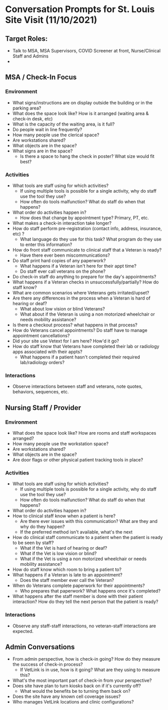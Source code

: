 # Conversation Prompts for St. Louis Site Visit (11/10/2021)

## Target Roles:
- Talk to MSA, MSA Supervisors, COVID Screener at front, Nurse/Clinical Staff and Admins
- 
## MSA / Check-In Focus
### Environment
- What signs/instructions are on display outside the building or in the parking area?
- What does the space look like? How is it arranged (waiting area & check-in desk, etc)
- What is the capacity of the waiting area, is it full?
- Do people wait in line frequently?
- How many people use the clerical space?
- Are workstations shared?
- What objects are in the space?
- What signs are in the space?
	- Is there a space to hang the check in poster? What size would fit best? 
### Activities
- What tools are staff using for which activities? 
	- If using multiple tools is possible for a single activity, why do staff use the tool they use? 
	- How often do tools malfunction? What do staff do when that happens?
- What order do activities happen in? 
	- How does that change by appointment type? Primary, PT, etc. 
- What makes a check-in interaction take longer? 
- How do staff perform pre-registration (contact info, address, insurance, etc) ?
	- What language do they use for this task? What program do they use to enter this information?
- How do front staff communicate to clinical staff that a Veteran is ready?
	- Have there ever been miscommunications?
- Do staff print hard copies of any paperwork?
	- What happens if a Veteran isn't here for their appt time?
	- Do staff ever call veterans on the phone?
- Do check-in staff do anything to prepare for the day's appointments?
- What happens if a Veteran checks in unsuccessfully/partially? How do staff know?
- What are common scenarios where Veterans gets irritated/upset?
- Are there any differences in the process when a Veteran is hard of hearing or deaf?
	- What about low vision or blind Veterans?
	- What about if the Veteran is using a non motorized wheelchair or needs mobility assistance?
- Is there a checkout process? what happens in that process?
- How do Veterans cancel appointments? Do staff have to manage appointment cancellations? 
- Did your site use Vetext for I am here? How'd it go?
- How do staff know that Veterans have completed their lab or radiology apps associated with their appts?
	- What happens if a patient hasn't completed their required lab/radiology orders?
### Interactions
- Observe interactions between staff and veterans, note quotes, behaviors, sequences, etc. 



## Nursing Staff / Provider 
### Environment
- What does the space look like? How are rooms and staff workspaces arranged?
- How many people use the workstation space?
- Are workstations shared?
- What objects are in the space?
- Are door flags or other physical patient tracking tools in place?
### Activities
- What tools are staff using for which activities? 
	- If using multiple tools is possible for a single activity, why do staff use the tool they use? 
	- How often do tools malfunction? What do staff do when that happens?
- What order do activities happen in?
- How to clinical staff know when a patient is here?
	- Are there ever issues with this communication? What are they and why do they happen?
	- If the preferred method isn't available, what's the next 
- How do clinical staff communicate to a patient when the patient is ready to be seen by staff?
	- What if the Vet is hard of hearing or deaf?
	- What if the Vet is low vision or blind?
	- What if the Vet is using a non motorized wheelchair or needs mobility assistance?
- How do staff know which room to bring a patient to? 
- What happens if a Veteran is late to an appointment? 
	- Does the staff member ever call the Veteran?
- When do Veterans complete paperwork for their appointments? 
	- Who prepares that paperwork? What happens once it's completed?
- What happens after the staff member is done with their patient interaction? How do they tell the next person that the patient is ready?
### Interactions
- Observe any staff-staff interactions, no veteran-staff interactions are expected.


## Admin Conversations

- From admin perspective, how is check-in going?  How do they measure the success of check-in process?
	- If VetLink is in use, how is it going? What are they using to measure this?
- What's the most important part of check-in from your perspective?
- Does site have plan to turn kiosks back on if it's currently off?
	- What would the benefits be to turning them back on?
- Does the site have any known cell coverage issues? 
- Who manages VetLink locations and clinic configurations? 


